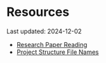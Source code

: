 # Resources

Last updated: 2024-12-02

- [Research Paper Reading](src/resources/research_paper_reading.md)
- [Project Structure File Names](src/resources/project_structure_file_names.md)

